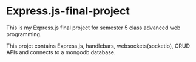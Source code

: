# Express.js-final-project
This is my Express.js final project for semester 5 class advanced web programming.

This projct contains Express.js, handlebars, websockets(socketio), CRUD APIs and connects to a mongodb database.
